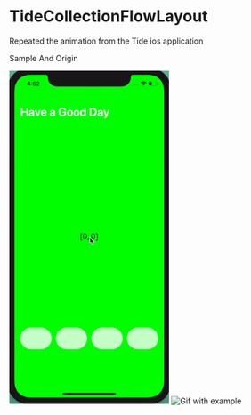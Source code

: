 # TideCollectionFlowLayout
Repeated the animation from the Tide ios application 

Sample And Origin

![Gif with example](https://github.com/vurf/TideCollectionFlowLayout/blob/master/gifs/tide.gif) ![Gif with example](https://github.com/vurf/TideCollectionFlowLayout/blob/master/gifs/tide_origin.gif)
